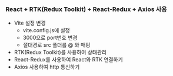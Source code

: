 ### React + RTK(Redux Toolkit) + React-Redux + Axios 사용
* Vite 설정 변경
    - vite.config.js에 설정
    - 3000으로 port번호 변경
    - 절대경로 src 폴더를 @ 와 매핑
* RTK(Redux Toolkit)를 사용하여 상태관리
* React-Redux를 사용하여 React와 RTK 연결하기
* Axios 사용하여 http 통신하기